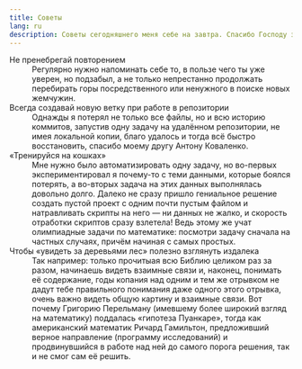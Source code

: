 ```yaml
---
title: Советы
lang: ru
description: Советы сегодняшнего меня себе на завтра. Спасибо Господу за эти крупицы мудрости.
---
```


<dl>
  
  <dt>Не пренебрегай повторением</dt>
  <dd>Регулярно нужно напоминать себе то, в пользе чего ты уже уверен, но подзабыл, а не только непрестанно
    продолжать перебирать горы посредственного или ненужного в поиске новых жемчужин.</dd>
  
  <dt>Всегда создавай новую ветку при работе в репозитории</dt>
  <dd>Однажды я потерял не только все файлы, но и всю историю коммитов, запустив одну задачу
    на удалённом репозитории, не имея локальной копии, благо удалось и тогда всё быстро восстановить,
    спасибо моему другу Антону Коваленко.</dd>
  
  <dt>«Тренируйся на кошках»</dt>
  <dd>Мне нужно было автоматизировать одну задачу, но во-первых экспериментировал я почему-то с теми данными,
    которые боялся потерять, а во-вторых задача на этих данных выполнялась довольно долго. Далеко не сразу
    пришло гениальное решение создать пустой проект с одним почти пустым файлом и натравливать скрипты на него —
    ни данных не жалко, и скорость отработки скриптов сразу взлетела! Ведь этому же учат олимпиадные задачи
    по математике: посмотри задачу сначала на частных случаях, причём начиная с самых простых.</dd>
  
  <dt>Чтобы «увидеть за деревьями лес» полезно взглянуть издалека</dt>
  <dd>Так например: только прочитыая всю Библию целиком раз за разом, начинаешь видеть взаимные связи и, наконец,
    понимать её содержание, годы копания над одним и тем же отрывком не дадут тебе правильного понимания даже одного этого отрывка,
    очень важно видеть общую картину и взаимные связи. Вот почему Григорию Перельману (имевшему более широкий взгляд на математику)
    поддалась «гипотеза Пуанкаре», тогда как американский математик Ричард Гамильтон, предложивший верное направление (программу
    исследований) и продвинувшийся в работе над ней до самого порога решения, так и не смог сам её решить.</dd>

</dl>

